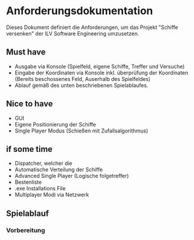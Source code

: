 # Anforderungsdokumentation
Dieses Dokument definiert die Anforderungen, um das Projekt "Schiffe versenken" der ILV Software Engineering umzusetzen. 

## Must have 
- Ausgabe via Konsole (Spielfeld, eigene Schiffe, Treffer und Versuche)
- Eingabe der Koordinaten via Konsole inkl. überprüfung der Koordinaten (Bereits beschossenes Feld, Auserhalb des Spielfeldes)
- Ablauf gemäß des unten beschriebenen Spielablaufes. 
## Nice to have 
- GUI 
- Eigene Positionierung der Schiffe 
- Single Player Modus (Schießen mit Zufallsalgorithmus)
## if some time 
- Dispatcher, welcher die 
- Automatische Verteilung der Schiffe
- Advanced Single Player (Logische folgetreffer)
- Bestenliste 
- .exe Installations File 
- Multiplayer Modi via Netzwerk 


## Spielablauf
### Vorbereitung 